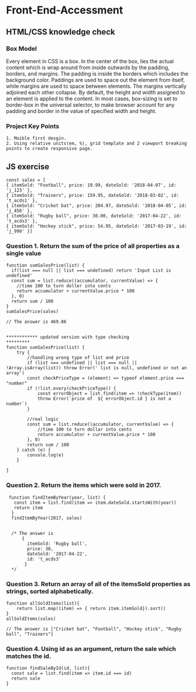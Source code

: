 # Front-End-Accessment
## HTML/CSS knowledge check
### Box Model
Every element in CSS is a box. In the center of the box, lies the actual content which is wrap around from inside outwards by the padding, borders, and margins. The padding is inside the borders which includes the background color. Paddings are used to space out the element from itself, while margins are used to space between elements. The margins vertically adjoined each other collapse. By default, the height and width assigned to an element is applied to the content. In most cases, box-sizing is set to border-box in the universal selector, to make browser account for any padding and border in the value of specified width and height.
### Project Key Points
    1. Moible first desgin.
    2. Using relative units(em, %), grid template and 2 viewport breaking points to create responsive page. 
## JS exercise
    const sales = [
    { itemSold: "Football", price: 19.99, dateSold: '2018-04-07', id: 'j_123' },
    { itemSold: "Trainers", price: 159.95, dateSold: '2018-03-02', id: 't_acds1' },
    { itemSold: "Cricket bat", price: 204.97, dateSold: '2018-04-05', id: 'j_456' },
    { itemSold: "Rugby ball", price: 30.00, dateSold: '2017-04-22', id: 't_acds3' },
    { itemSold: "Hockey stick", price: 54.95, dateSold: '2017-03-19', id: 'j_999' }]

### Question 1. Return the sum of the price of all properties as a single value

    function sumSalesPrice(list) {
      if(list === null || list === undefined) return 'Input List is undefined'
      const sum = list.reduce((accumulator, currentValue) => {
        //time 100 to turn doller into cents
        return accumulator + currentValue.price * 100
      }, 0)
      return sum / 100
    }
    sumSalesPrice(sales)
    
    // The answer is 469.86 
    
    
    ************ updated version with type checking 
    *********
    function sumSalesPrice(list) {
        try {
            //handling wrong type of list and price
            if (list === undefined || list === null || !Array.isArray(list)) throw Error(' list is null, undefined or not an array')
            const checkPriceType = (element) => typeof element.price === "number"
            if (!list.every(checkPriceType)) {
                const errorObject = list.find(item => !checkType(item))
                throw Error(`price of  ${ errorObject.id } is not a number`)
            }
    
            //real logic
            const sum = list.reduce((accumulator, currentValue) => {
                //time 100 to turn dollar into cents
                return accumulator + currentValue.price * 100
            }, 0)
            return sum / 100
        } catch (e) {
            console.log(e)
        }
    
    } 
### Question 2. Return the items which were sold in 2017.
     function findItemByYear(year, list) {
       const item = list.find(item => item.dateSold.startsWith(year))
       return item
      }
      findItemByYear(2017, sales)
      
      
      /* The answer is
          {
            itemSold: 'Rugby ball',
            price: 30,
            dateSold: '2017-04-22',
            id: 't_acds3'
           }
      */
### Question 3. Return an array of all of the itemsSold properties as strings, sorted alphabetically.
    function allSoldItems(list){
        return list.map((item) => { return item.itemSold}).sort()
    }
    allSoldItems(sales)
    
    // The answer is ["Cricket bat", "Football", "Hockey stick", "Rugby ball", "Trainers"]
    
### Question 4. Using id as an argument, return the sale which matches the id.
    function findSaleById(id, list){
      const sale = list.find(item => item.id === id)
      return sale
    }
    
    
